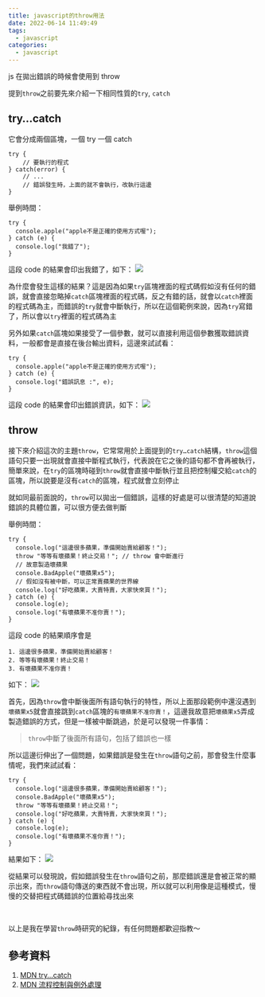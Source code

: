 ```yaml
---
title: javascript的throw用法
date: 2022-06-14 11:49:49
tags:
  - javascript
categories:
  - javascript
---
```


js 在拋出錯誤的時候會使用到 throw

提到`throw`之前要先來介紹一下相同性質的`try`, `catch`

<!--more-->

## try…catch

它會分成兩個區塊，一個 try 一個 catch

```javascript=
try {
    // 要執行的程式
} catch(error) {
    // ...
    // 錯誤發生時，上面的就不會執行，改執行這邊
}
```

舉例時間：

```javascript=
try {
  console.apple("apple不是正確的使用方式喔");
} catch (e) {
  console.log("我錯了");
}
```

這段 code 的結果會印出我錯了，如下：
![](https://i.imgur.com/8wTpx1D.png)

為什麼會發生這樣的結果？這是因為如果`try`區塊裡面的程式碼假如沒有任何的錯誤，就會直接忽略掉`catch`區塊裡面的程式碼，反之有錯的話，就會以`catch`裡面的程式碼為主，而錯誤的`try`就會中斷執行，所以在這個範例來說，因為`try`寫錯了，所以會以`try`裡面的程式碼為主

另外如果`catch`區塊如果接受了一個參數，就可以直接利用這個參數獲取錯誤資料，一般都會是直接在後台輸出資料，這邊來試試看：

```javascript=
try {
  console.apple("apple不是正確的使用方式喔");
} catch (e) {
  console.log("錯誤訊息 :", e);
}
```

這段 code 的結果會印出錯誤資訊，如下：
![](https://i.imgur.com/rqNUD5z.png)

## throw

接下來介紹這次的主題`throw`，它常常用於上面提到的`try…catch`結構，`throw`這個語句只要一出現就會直接中斷程式執行，代表說在它之後的語句都不會再被執行，簡單來說，在`try`的區塊時碰到`throw`就會直接中斷執行並且把控制權交給`catch`的區塊，所以說要是沒有`catch`的區塊，程式就會立刻停止

就如同最前面說的，`throw`可以拋出一個錯誤，這樣的好處是可以很清楚的知道說錯誤的具體位置，可以很方便去做判斷

舉例時間：

```javascript=
try {
  console.log("這邊很多蘋果，準備開始賣給顧客！");
  throw "等等有壞蘋果！終止交易！"; // throw 會中斷進行
  // 故意製造壞蘋果
  console.BadApple("壞蘋果x5");
  // 假如沒有被中斷，可以正常賣蘋果的世界線
  console.log("好吃蘋果，大賣特賣，大家快來買！");
} catch (e) {
  console.log(e);
  console.log("有壞蘋果不准你賣！");
}
```

這段 code 的結果順序會是

```javascript=
1. 這邊很多蘋果，準備開始賣給顧客！
2. 等等有壞蘋果！終止交易！
3. 有壞蘋果不准你賣！
```

如下：
![](https://i.imgur.com/dTgafCo.png)

首先，因為`throw`會中斷後面所有語句執行的特性，所以上面那段範例中還沒遇到`壞蘋果x5`就會直接跳到`catch`區塊的`有壞蘋果不准你賣！`，這邊我故意把`壞蘋果x5`弄成製造錯誤的方式，但是一樣被中斷跳過，於是可以發現一件事情：

> `throw`中斷了後面所有語句，包括了錯誤也一樣

所以這邊衍伸出了一個問題，如果錯誤是發生在`throw`語句之前，那會發生什麼事情呢，我們來試試看：

```javascript=
try {
  console.log("這邊很多蘋果，準備開始賣給顧客！");
  console.BadApple("壞蘋果x5");
  throw "等等有壞蘋果！終止交易！";
  console.log("好吃蘋果，大賣特賣，大家快來買！");
} catch (e) {
  console.log(e);
  console.log("有壞蘋果不准你賣！");
}

```

結果如下：
![](https://i.imgur.com/hep0E8x.png)

從結果可以發現說，假如錯誤發生在`throw`語句之前，那麼錯誤還是會被正常的顯示出來，而`throw`語句傳送的東西就不會出現，所以就可以利用像是這種模式，慢慢的交替把程式碼錯誤的位置給尋找出來

<br>

以上是我在學習`throw`時研究的紀錄，有任何問題都歡迎指教～

## 參考資料

1. [MDN try…catch](https://developer.mozilla.org/zh-CN/docs/Web/JavaScript/Reference/Statements/try...catch)
2. [MDN 流程控制與例外處理](https://developer.mozilla.org/zh-TW/docs/Web/JavaScript/Guide/Control_flow_and_error_handling)
